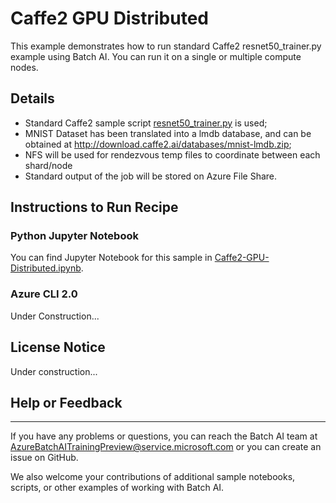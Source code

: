 # Caffe2 GPU Distributed

This example demonstrates how to run standard Caffe2 resnet50_trainer.py example using Batch AI. You can run it on a single or multiple compute nodes.

## Details

- Standard Caffe2 sample script [resnet50_trainer.py](https://github.com/caffe2/caffe2/blob/master/caffe2/python/examples/resnet50_trainer.py) is used;
- MNIST Dataset has been translated into a lmdb database, and can be obtained at http://download.caffe2.ai/databases/mnist-lmdb.zip;
- NFS will be used for rendezvous temp files to coordinate between each shard/node 
- Standard output of the job will be stored on Azure File Share.


## Instructions to Run Recipe

### Python Jupyter Notebook

You can find Jupyter Notebook for this sample in [Caffe2-GPU-Distributed.ipynb](./Caffe2-GPU-Distributed.ipynb).

### Azure CLI 2.0

Under Construction...

## License Notice

Under construction...

## Help or Feedback
--------------------
If you have any problems or questions, you can reach the Batch AI team at [AzureBatchAITrainingPreview@service.microsoft.com](mailto:AzureBatchAITrainingPreview@service.microsoft.com) or you can create an issue on GitHub.

We also welcome your contributions of additional sample notebooks, scripts, or other examples of working with Batch AI.
